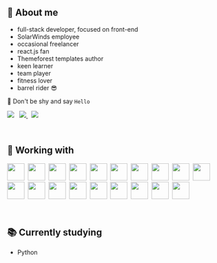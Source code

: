 ## 🤵 About me

- full-stack developer, focused on front-end
- SolarWinds employee
- occasional freelancer
- react.js fan
- Themeforest templates author
- keen learner
- team player
- fitness lover
- barrel rider 😎

<p>👋 Don't be shy and say <code>Hello</code></p>
<a href="#"><img src="https://img.shields.io/badge/-alestrunda%20at%20gmail-red?labelColor=505050&style=flat&logo=gmail"></a>
&nbsp;
<a href="https://www.linkedin.com/in/ales-trunda/">
  <img src="https://img.shields.io/badge/-alestrunda-blue?style=flat&logo=linkedin&labelColor=505050">
</a>
&nbsp;
<a href="">
  <img src="https://img.shields.io/badge/-alestrunda.eu-brightgreen?style=flat&logo=gatsby&labelColor=505050">
</a>

<p>&nbsp;</p>

## 🔧 Working with

<img src="https://devicons.github.io/devicon/devicon.git/icons/html5/html5-original.svg" width="40px">&nbsp;
<img src="https://devicons.github.io/devicon/devicon.git/icons/css3/css3-original.svg" width="40px">&nbsp;
<img src="https://devicons.github.io/devicon/devicon.git/icons/javascript/javascript-original.svg" width="40px">&nbsp;
<img src="https://devicons.github.io/devicon/devicon.git/icons/react/react-original.svg" width="40px">&nbsp;
<img src="https://devicons.github.io/devicon/devicon.git/icons/typescript/typescript-original.svg" width="40px">&nbsp;
<img src="https://devicons.github.io/devicon/devicon.git/icons/redux/redux-original.svg" width="40px">&nbsp;
<img src="https://devicons.github.io/devicon/devicon.git/icons/vuejs/vuejs-original.svg" width="40px">&nbsp;
<img src="https://devicons.github.io/devicon/devicon.git/icons/nodejs/nodejs-original.svg" width="40px">&nbsp;
<img src="https://devicons.github.io/devicon/devicon.git/icons/python/python-original.svg" width="40px">&nbsp;
<img src="https://devicons.github.io/devicon/devicon.git/icons/mysql/mysql-original.svg" width="40px">&nbsp;
<img src="https://devicons.github.io/devicon/devicon.git/icons/jquery/jquery-original.svg" width="40px">&nbsp;
<img src="https://devicons.github.io/devicon/devicon.git/icons/sass/sass-original.svg" width="40px">&nbsp;
<img src="https://devicons.github.io/devicon/devicon.git/icons/bootstrap/bootstrap-plain.svg" width="40px">&nbsp;
<img src="https://devicons.github.io/devicon/devicon.git/icons/npm/npm-original-wordmark.svg" width="40px">&nbsp;
<img src="https://devicons.github.io/devicon/devicon.git/icons/webpack/webpack-original.svg" width="40px">&nbsp;
<img src="https://devicons.github.io/devicon/devicon.git/icons/docker/docker-plain.svg" width="40px">&nbsp;
<img src="https://devicons.github.io/devicon/devicon.git/icons/gulp/gulp-plain.svg" width="40px">&nbsp;
<img src="https://devicons.github.io/devicon/devicon.git/icons/wordpress/wordpress-plain.svg" width="40px">&nbsp;
<img src="https://devicons.github.io/devicon/devicon.git/icons/git/git-original.svg" width="40px">

<p>&nbsp;</p>

## 📚 Currently studying

- Python
